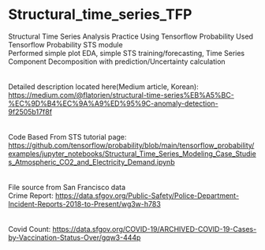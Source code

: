 # Structural_time_series_TFP  
Structural Time Series Analysis Practice Using Tensorflow Probability
Used Tensorflow Probability STS module  
Performed simple plot EDA, simple STS training/forecasting, Time Series Component Decomposition with prediction/Uncertainty calculation  
<br>
<br>
Detailed description located here(Medium article, Korean): https://medium.com/@flatorien/structural-time-series%EB%A5%BC-%EC%9D%B4%EC%9A%A9%ED%95%9C-anomaly-detection-9f2505b17f8f<br>
<br>
<br>
Code Based From STS tutorial page: <br>
https://github.com/tensorflow/probability/blob/main/tensorflow_probability/examples/jupyter_notebooks/Structural_Time_Series_Modeling_Case_Studies_Atmospheric_CO2_and_Electricity_Demand.ipynb<br>
<br>
<br>
File source from San Francisco data<br>
Crime Report: https://data.sfgov.org/Public-Safety/Police-Department-Incident-Reports-2018-to-Present/wg3w-h783<br>
<br>
<br>
Covid Count: https://data.sfgov.org/COVID-19/ARCHIVED-COVID-19-Cases-by-Vaccination-Status-Over/gqw3-444p
